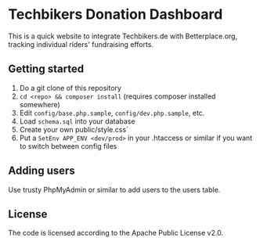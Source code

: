 Techbikers Donation Dashboard
===

This is a quick website to integrate Techbikers.de with Betterplace.org, tracking
individual riders' fundraising efforts.

Getting started
---

1. Do a git clone of this repository
2. `cd <repo> && composer install` (requires composer installed somewhere)
3. Edit `config/base.php.sample`, `config/dev.php.sample`, etc.
4. Load `schema.sql` into your database
6. Create your own public/style.css`
5. Put a `SetEnv APP_ENV <dev/prod>` in your .htaccess or similar if you want
   to switch between config files

Adding users
---

Use trusty PhpMyAdmin or similar to add users to the users table.

License
---

The code is licensed according to the Apache Public License v2.0.